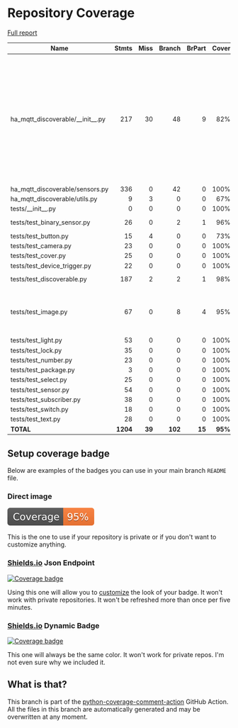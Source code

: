 # Repository Coverage

[Full report](https://htmlpreview.github.io/?https://github.com/unixorn/ha-mqtt-discoverable/blob/python-coverage-comment-action-data/htmlcov/index.html)

| Name                                   |    Stmts |     Miss |   Branch |   BrPart |   Cover |   Missing |
|--------------------------------------- | -------: | -------: | -------: | -------: | ------: | --------: |
| ha\_mqtt\_discoverable/\_\_init\_\_.py |      217 |       30 |       48 |        9 |     82% |238-242, 248-252, 260-274, 278, 292, 316-317, 335-339, 375-376, 432, 444-453 |
| ha\_mqtt\_discoverable/sensors.py      |      336 |        0 |       42 |        0 |    100% |           |
| ha\_mqtt\_discoverable/utils.py        |        9 |        3 |        0 |        0 |     67% |     40-42 |
| tests/\_\_init\_\_.py                  |        0 |        0 |        0 |        0 |    100% |           |
| tests/test\_binary\_sensor.py          |       26 |        0 |        2 |        1 |     96% |  43->exit |
| tests/test\_button.py                  |       15 |        4 |        0 |        0 |     73% |     24-28 |
| tests/test\_camera.py                  |       23 |        0 |        0 |        0 |    100% |           |
| tests/test\_cover.py                   |       25 |        0 |        0 |        0 |    100% |           |
| tests/test\_device\_trigger.py         |       22 |        0 |        0 |        0 |    100% |           |
| tests/test\_discoverable.py            |      187 |        2 |        2 |        1 |     98% |   223-224 |
| tests/test\_image.py                   |       67 |        0 |        8 |        4 |     95% |74->exit, 82->84, 84->86, 86->exit |
| tests/test\_light.py                   |       53 |        0 |        0 |        0 |    100% |           |
| tests/test\_lock.py                    |       35 |        0 |        0 |        0 |    100% |           |
| tests/test\_number.py                  |       23 |        0 |        0 |        0 |    100% |           |
| tests/test\_package.py                 |        3 |        0 |        0 |        0 |    100% |           |
| tests/test\_select.py                  |       25 |        0 |        0 |        0 |    100% |           |
| tests/test\_sensor.py                  |       54 |        0 |        0 |        0 |    100% |           |
| tests/test\_subscriber.py              |       38 |        0 |        0 |        0 |    100% |           |
| tests/test\_switch.py                  |       18 |        0 |        0 |        0 |    100% |           |
| tests/test\_text.py                    |       28 |        0 |        0 |        0 |    100% |           |
|                              **TOTAL** | **1204** |   **39** |  **102** |   **15** | **95%** |           |


## Setup coverage badge

Below are examples of the badges you can use in your main branch `README` file.

### Direct image

[![Coverage badge](https://raw.githubusercontent.com/unixorn/ha-mqtt-discoverable/python-coverage-comment-action-data/badge.svg)](https://htmlpreview.github.io/?https://github.com/unixorn/ha-mqtt-discoverable/blob/python-coverage-comment-action-data/htmlcov/index.html)

This is the one to use if your repository is private or if you don't want to customize anything.

### [Shields.io](https://shields.io) Json Endpoint

[![Coverage badge](https://img.shields.io/endpoint?url=https://raw.githubusercontent.com/unixorn/ha-mqtt-discoverable/python-coverage-comment-action-data/endpoint.json)](https://htmlpreview.github.io/?https://github.com/unixorn/ha-mqtt-discoverable/blob/python-coverage-comment-action-data/htmlcov/index.html)

Using this one will allow you to [customize](https://shields.io/endpoint) the look of your badge.
It won't work with private repositories. It won't be refreshed more than once per five minutes.

### [Shields.io](https://shields.io) Dynamic Badge

[![Coverage badge](https://img.shields.io/badge/dynamic/json?color=brightgreen&label=coverage&query=%24.message&url=https%3A%2F%2Fraw.githubusercontent.com%2Funixorn%2Fha-mqtt-discoverable%2Fpython-coverage-comment-action-data%2Fendpoint.json)](https://htmlpreview.github.io/?https://github.com/unixorn/ha-mqtt-discoverable/blob/python-coverage-comment-action-data/htmlcov/index.html)

This one will always be the same color. It won't work for private repos. I'm not even sure why we included it.

## What is that?

This branch is part of the
[python-coverage-comment-action](https://github.com/marketplace/actions/python-coverage-comment)
GitHub Action. All the files in this branch are automatically generated and may be
overwritten at any moment.